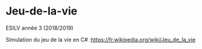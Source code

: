 # Jeu-de-la-vie
ESILV année 3  (2018/2019)

Simulation du jeu de la vie en C# :https://fr.wikipedia.org/wiki/Jeu_de_la_vie
